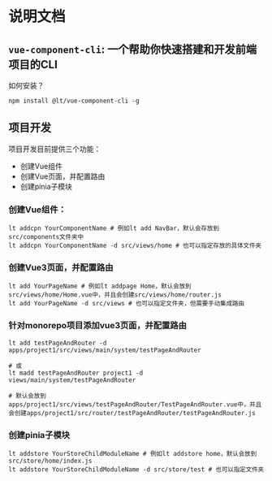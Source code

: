 # 说明文档
## `vue-component-cli`: 一个帮助你快速搭建和开发前端项目的CLI

如何安装？

```shell
npm install @lt/vue-component-cli -g
```

## 项目开发

项目开发目前提供三个功能：

* 创建Vue组件
* 创建Vue页面，并配置路由
* 创建pinia子模块



### 创建Vue组件：

````shell
lt addcpn YourComponentName # 例如lt add NavBar，默认会存放到src/components文件夹中
lt addcpn YourComponentName -d src/views/home # 也可以指定存放的具体文件夹
````



### 创建Vue3页面，并配置路由

```shell
lt add YourPageName # 例如lt addpage Home，默认会放到src/views/home/Home.vue中，并且会创建src/views/home/router.js
lt add YourPageName -d src/views # 也可以指定文件夹，但需要手动集成路由
```

### 针对monorepo项目添加vue3页面，并配置路由
```shell
lt add testPageAndRouter -d apps/project1/src/views/main/system/testPageAndRouter

# 或
lt madd testPageAndRouter project1 -d views/main/system/testPageAndRouter

# 默认会放到apps/project1/src/views/testPageAndRouter/TestPageAndRouter.vue中，并且会创建apps/project1/src/router/testPageAndRouter/testPageAndRouter.js
```

### 创建pinia子模块

```shell
lt addstore YourStoreChildModuleName # 例如lt addstore home，默认会放到src/store/home/index.js
lt addstore YourStoreChildModuleName -d src/store/test # 也可以指定文件夹
```
